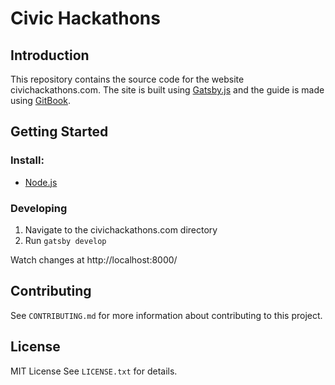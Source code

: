 # Civic Hackathons

## Introduction
This repository contains the source code for the website civichackathons.com. The site is built using [Gatsby.js](https://www.gatsbyjs.org/) and the guide is made using [GitBook](https://www.gitbook.com/).

## Getting Started

### Install:
* [Node.js](https://nodejs.org/en/)

### Developing
1. Navigate to the civichackathons.com directory
2. Run `gatsby develop`

Watch changes at http://localhost:8000/

## Contributing
See `CONTRIBUTING.md` for more information about contributing to this project.

## License
MIT License
See `LICENSE.txt` for details.